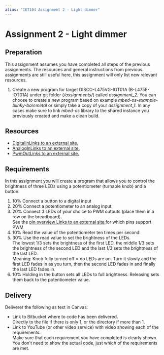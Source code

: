 ```yaml
---
alias: "IKT104 Assignment 2 - Light dimmer"
---
```


# Assignment 2 - Light dimmer

## Preparation

This assignment assumes you have completed all steps of the previous assignments. The resources and general instructions from previous assignments are still useful here, this assignment will only list new relevant resources.

1.  Create a new program for target DISCO-L475VG-IOT01A (B-L475E-IOT01A) under git folder (_<course folder>/assignments/_) called _assignment_2_. You can choose to create a new program based on example _mbed-os-example-blinky-baremetal_ or simply take a copy of your _assignment_1_. In any cases make sure to link _mbed-os_ library to the shared instance you previously created and make a clean build.

## Resources

-   [DigitalInLinks to an external site.](https://os.mbed.com/docs/mbed-os/v6.15/apis/digitalin.html)
-   [AnalogInLinks to an external site.](https://os.mbed.com/docs/mbed-os/v6.15/apis/i-o-apis.html)
-   [PwmOutLinks to an external site.](https://os.mbed.com/docs/mbed-os/v6.15/apis/pwmout.html)

## Requirements

In this assignment you will create a program that allows you to control the brightness of three LEDs using a potentiometer (turnable knob) and a button.

1.  10% Connect a button to a digital input
2.  20% Connect a potentiometer to an analog input
3.  20% Connect 3 LEDs of your choice to PWM outputs (place them in a row on the breadboard).  
    See the [pin overview Links to an external site.](https://os.mbed.com/platforms/ST-Discovery-L475E-IOT01A/)for which pins support PWM
4.  10% Read the value of the potentiometer ten times per second
5.  30% Use the read value to set the brightness of the LEDs.  
    The lowest 1/3 sets the brightness of the first LED, the middle 1/3 sets the brightness of the second LED and the last 1/3 sets the brightness of the last LED.  
    Meaning: Knob fully turned off = no LEDs are on. Turn it slowly and the first LED fades in as you turn, then the second LED fades in and finally the last LED fades in.
6.  10% Holding in the button sets all LEDs to full brightness. Releasing sets them back to the potentiometer value.

## Delivery

Deliverer the following as text in Canvas:

-   Link to Bitbucket where to code has been delivered.  
    Directly to the file if there is only 1, or the directory if more than 1.
-   Link to YouTube (or other video service) with video showing each of the requirements.  
    Make sure that each requirement you have completed is clearly shown.  
    You don't need to show the actual code, just which of the requirements are met.
